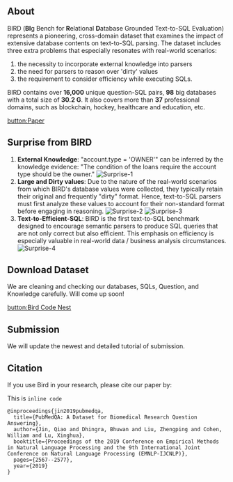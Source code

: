 ## About

BIRD (**BI**g Bench for **R**elational **D**atabase Grounded Text-to-SQL Evaluation) represents a pioneering, cross-domain dataset that examines the impact of extensive database contents on text-to-SQL parsing. The dataset includes three extra problems that especially resonates with real-world scenarios:

1. the necessity to incorporate external knowledge into parsers
2. the need for parsers to reason over 'dirty' values
3. the requirement to consider efficiency while executing SQLs.

BIRD contains over **16,000** unique question-SQL pairs, **98** big databases with a total size of **30.2 G**. It also covers more than **37** professional domains, such as blockchain, hockey, healthcare and education, etc.

[button:Paper](https://alibabaresearch.github.io/DAMO-ConvAI/bird/)

## Surprise from BIRD

1. **External Knowledge**: "account.type = 'OWNER'" can be inferred by the knowledge evidence: "The condition of the loans require the account type should be the owner."
![Surprise-1](https://alibabaresearch.github.io/DAMO-ConvAI/bird/img/ex_kg_2.png)
2. **Large and Dirty values**: Due to the nature of the real-world scenarios from which BIRD's database values were collected, they typically retain their original and frequently "dirty" format. Hence, text-to-SQL parsers must first analyze these values to account for their non-standard format before engaging in reasoning.
![Surprise-2](https://alibabaresearch.github.io/DAMO-ConvAI/bird/img/dirty_1.png)
![Surprise-3](https://alibabaresearch.github.io/DAMO-ConvAI/bird/img/dirty_2.png)
3. **Text-to-Efficient-SQL**: BIRD is the first text-to-SQL benchmark designed to encourage semantic parsers to produce SQL queries that are not only correct but also efficient. This emphasis on efficiency is especially valuable in real-world data / business analysis circumstances.
![Surprise-4](https://alibabaresearch.github.io/DAMO-ConvAI/bird/img/efficient_sql.png)

## Download Dataset

We are cleaning and checking our databases, SQLs, Question, and Knowledge carefully. Will come up soon!

[button:Bird Code Nest](https://alibabaresearch.github.io/DAMO-ConvAI/bird/)

## Submission

We will update the newest and detailed tutorial of submission.

## Citation

If you use Bird in your research, please cite our paper by:

This is `inline code`

```text
@inproceedings{jin2019pubmedqa,
  title={PubMedQA: A Dataset for Biomedical Research Question Answering},
  author={Jin, Qiao and Dhingra, Bhuwan and Liu, Zhengping and Cohen, William and Lu, Xinghua},
  booktitle={Proceedings of the 2019 Conference on Empirical Methods in Natural Language Processing and the 9th International Joint Conference on Natural Language Processing (EMNLP-IJCNLP)},
  pages={2567--2577},
  year={2019}
}
```
